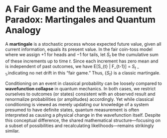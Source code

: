 # A Fair Game and the Measurement Paradox: Martingales and Quantum Analogy

A **martingale** is a stochastic process whose expected future value, given all current information, equals its present value. In the fair coin-toss model where we assign $+1$ for heads and $-1$ for tails, let $S_t$ be the cumulative sum of these increments up to time $t$. Since each increment has zero mean and is independent of past outcomes, we have E[S_{t} | F_{t-1}]  = $S_{t-1}$,indicating no net drift in this “fair game.” Thus, $\{S_t\}$ is a classic martingale.

Conditioning on an event in classical probability can be loosely compared to **wavefunction collapse** in quantum mechanics. In both cases, we restrict ourselves to outcomes (or states) consistent with an observed result and renormalize probabilities (or amplitudes) accordingly. Yet while classical conditioning is viewed as merely updating our knowledge of a system presumed to have definite states, quantum measurement is often interpreted as causing a physical change in the wavefunction itself. Despite this conceptual difference, the shared mathematical structure—focusing on a subset of possibilities and recalculating likelihoods—remains strikingly similar.
